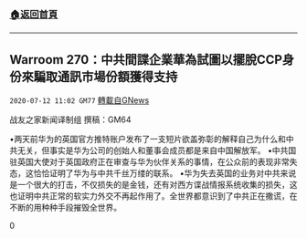 ###  [:house:返回首頁](https://github.com/ourhimalayas/txt)
---

## Warroom 270：中共間諜企業華為試圖以擺脫CCP身份來騙取通訊市場份額獲得支持
`2020-07-12 11:02 GM77` [轉載自GNews](https://gnews.org/zh-hant/262907/)

战友之家新闻译制组
撰稿：GM64



•两天前华为的英国官方推特账户发布了一支短片欲盖弥彰的解释自己为什么和中共无关，但事实是华为公司的创始人和董事会成员都是来自中国解放军。
•中共国驻英国大使对于英国政府正在审查与华为伙伴关系的事情，在公众前的表现非常失态，这恰恰证明了华为与中共千丝万缕的联系。
•华为失去英国的业务对中共来说是一个很大的打击，不仅损失的是金钱，还有对西方谍战情报系统收集的损失，这也证明中共正常的软实力外交不再起作用了。全世界都意识到了中共正在撒谎，在不断的用种种手段摧毁全世界。

0
